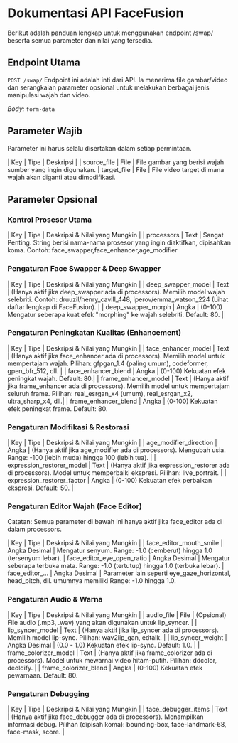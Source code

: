 # Dokumentasi API FaceFusion
Berikut adalah panduan lengkap untuk menggunakan endpoint /swap/ beserta semua parameter dan nilai yang tersedia.

## Endpoint Utama
``POST /swap/``
Endpoint ini adalah inti dari API. Ia menerima file gambar/video dan serangkaian parameter opsional untuk melakukan berbagai jenis manipulasi wajah dan video.

*Body:* ``form-data``

## Parameter Wajib
Parameter ini harus selalu disertakan dalam setiap permintaan.

| Key | Tipe | Deskripsi |
| source_file | File | File gambar yang berisi wajah sumber yang ingin digunakan.
| target_file | File | File video target di mana wajah akan diganti atau dimodifikasi.

## Parameter Opsional

### Kontrol Prosesor Utama

| Key | Tipe | Deskripsi & Nilai yang Mungkin |
| processors | Text | Sangat Penting. String berisi nama-nama prosesor yang ingin diaktifkan, dipisahkan koma. Contoh: face_swapper,face_enhancer,age_modifier

### Pengaturan Face Swapper & Deep Swapper

| Key | Tipe | Deskripsi & Nilai yang Mungkin |
| deep_swapper_model | Text | (Hanya aktif jika deep_swapper ada di processors). Memilih model wajah selebriti. Contoh: druuzil/henry_cavill_448, iperov/emma_watson_224 (Lihat daftar lengkap di FaceFusion). |
| deep_swapper_morph | Angka | (0-100) Mengatur seberapa kuat efek "morphing" ke wajah selebriti. Default: 80. |

### Pengaturan Peningkatan Kualitas (Enhancement)
| Key | Tipe | Deskripsi & Nilai yang Mungkin |
| face_enhancer_model | Text | (Hanya aktif jika face_enhancer ada di processors). Memilih model untuk mempertajam wajah. Pilihan: gfpgan_1.4 (paling umum), codeformer, gpen_bfr_512, dll. |
| face_enhancer_blend | Angka | (0-100) Kekuatan efek peningkat wajah. Default: 80.|
| frame_enhancer_model | Text | (Hanya aktif jika frame_enhancer ada di processors). Memilih model untuk mempertajam seluruh frame. Pilihan: real_esrgan_x4 (umum), real_esrgan_x2, ultra_sharp_x4, dll.|
| frame_enhancer_blend | Angka | (0-100) Kekuatan efek peningkat frame. Default: 80.

### Pengaturan Modifikasi & Restorasi
| Key | Tipe | Deskripsi & Nilai yang Mungkin |
| age_modifier_direction | Angka | (Hanya aktif jika age_modifier ada di processors). Mengubah usia. Range: -100 (lebih muda) hingga 100 (lebih tua). |
| expression_restorer_model | Text | (Hanya aktif jika expression_restorer ada di processors). Model untuk memperbaiki ekspresi. Pilihan: live_portrait. | 
| expression_restorer_factor | Angka | (0-100) Kekuatan efek perbaikan ekspresi. Default: 50. |

### Pengaturan Editor Wajah (Face Editor)
Catatan: Semua parameter di bawah ini hanya aktif jika face_editor ada di dalam processors.

| Key | Tipe | Deskripsi & Nilai yang Mungkin |
| face_editor_mouth_smile | Angka Desimal | Mengatur senyum. Range: -1.0 (cemberut) hingga 1.0 (tersenyum lebar).
| face_editor_eye_open_ratio | Angka Desimal | Mengatur seberapa terbuka mata. Range: -1.0 (tertutup) hingga 1.0 (terbuka lebar).
| face_editor_... | Angka Desimal | Parameter lain seperti eye_gaze_horizontal, head_pitch, dll. umumnya memiliki Range: -1.0 hingga 1.0.

### Pengaturan Audio & Warna

| Key | Tipe | Deskripsi & Nilai yang Mungkin | 
| audio_file | File | (Opsional) File audio (.mp3, .wav) yang akan digunakan untuk lip_syncer. | 
| lip_syncer_model | Text | (Hanya aktif jika lip_syncer ada di processors). Memilih model lip-sync. Pilihan: wav2lip_gan, edtalk. |
| lip_syncer_weight | Angka Desimal | (0.0 - 1.0) Kekuatan efek lip-sync. Default: 1.0. |
| frame_colorizer_model | Text | (Hanya aktif jika frame_colorizer ada di processors). Model untuk mewarnai video hitam-putih. Pilihan: ddcolor, deoldify. | 
| frame_colorizer_blend | Angka | (0-100) Kekuatan efek pewarnaan. Default: 80.

### Pengaturan Debugging

| Key | Tipe | Deskripsi & Nilai yang Mungkin |
| face_debugger_items | Text | (Hanya aktif jika face_debugger ada di processors). Menampilkan informasi debug. Pilihan (dipisah koma): bounding-box, face-landmark-68, face-mask, score. |